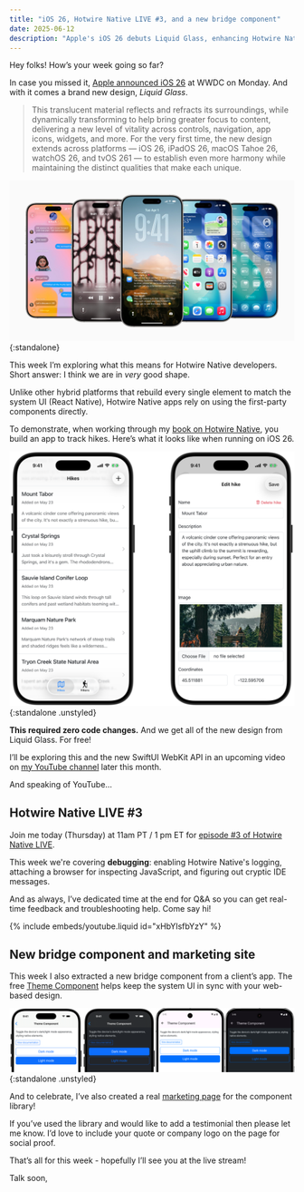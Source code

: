 ```yaml
---
title: "iOS 26, Hotwire Native LIVE #3, and a new bridge component"
date: 2025-06-12
description: "Apple's iOS 26 debuts Liquid Glass, enhancing Hotwire Native apps with no code changes required!"
---
```


Hey folks! How’s your week going so far?

In case you missed it, [Apple announced iOS 26](https://www.apple.com/newsroom/2025/06/apple-elevates-the-iphone-experience-with-ios-26/) at WWDC on Monday. And with it comes a brand new design, *Liquid Glass*.

> This translucent material reflects and refracts its surroundings, while dynamically transforming to help bring greater focus to content, delivering a new level of vitality across controls, navigation, app icons, widgets, and more. For the very first time, the new design extends across platforms — iOS 26, iPadOS 26, macOS Tahoe 26, watchOS 26, and tvOS 261 — to establish even more harmony while maintaining the distinct qualities that make each unique.

![iOS 26 showing off Liquid Glass](/assets/images/newsletter/ios26.png){:standalone}

This week I’m exploring what this means for Hotwire Native developers. Short answer: I think we are in *very* good shape.

Unlike other hybrid platforms that rebuild every single element to match the system UI (React Native), Hotwire Native apps rely on using the first-party components directly.

To demonstrate, when working through my [book on Hotwire Native](https://pragprog.com/titles/jmnative/hotwire-native-for-rails-developers/), you build an app to track hikes. Here’s what it looks like when running on iOS 26.

![Hiking Journal running on iOS 26](/assets/images/newsletter/hiking-journal-ios26.png){:standalone .unstyled}

**This required zero code changes.** And we get all of the new design from Liquid Glass. For free!

I’ll be exploring this and the new SwiftUI WebKit API in an upcoming video on [my YouTube channel](https://www.youtube.com/@joemasilotti) later this month.

And speaking of YouTube…

## Hotwire Native LIVE #3

Join me today (Thursday) at 11am PT / 1 pm ET for [episode #3 of Hotwire Native LIVE](https://youtube.com/live/xHbYIsfbYzY).

This week we're covering **debugging**: enabling Hotwire Native's logging, attaching a browser for inspecting JavaScript, and figuring out cryptic IDE messages.

And as always, I’ve dedicated time at the end for Q&A so you can get real-time feedback and troubleshooting help. Come say hi!

{% include embeds/youtube.liquid id="xHbYIsfbYzY" %}

## New bridge component and marketing site

This week I also extracted a new bridge component from a client’s app. The free [Theme Component](https://github.com/joemasilotti/bridge-components/tree/main/components/theme) helps keep the system UI in sync with your web-based design.

![Theme Component example screenshots](/assets/images/newsletter/theme-component.png){:standalone .unstyled}

And to celebrate, I’ve also created a real [marketing page](https://masilotti.com/bridge-components/) for the component library!

If you’ve used the library and would like to add a testimonial then please let me know. I’d love to include your quote or company logo on the page for social proof.

That’s all for this week - hopefully I’ll see you at the live stream!

Talk soon,
